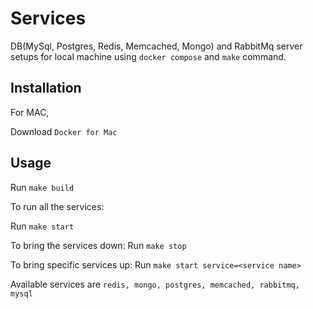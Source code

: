 # Services

DB(MySql, Postgres, Redis, Memcached, Mongo) and RabbitMq server setups for local machine using `docker compose` and `make` command.

## Installation

For MAC, 

Download `Docker for Mac`

## Usage
Run `make build`

To run all the services:
  
  Run `make start`

To bring the services down:
  Run `make stop`

To bring specific services up:
  Run `make start service=<service name>`

  Available services are `redis, mongo, postgres, memcached, rabbitmq, mysql`



